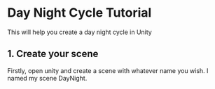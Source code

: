 # Day Night Cycle Tutorial

This will help you create a day night cycle in Unity

## 1. Create your scene

Firstly, open unity and create a scene with whatever name you wish.
I named my scene DayNight.
